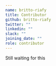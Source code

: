 ```yaml
---
name: britto-riafy
title: Contributor
github: britto-riafy
twitter: ""
linkedin: ""
slack: ""
joining_date: ""
role: contributor
---
```


Still waiting for this
